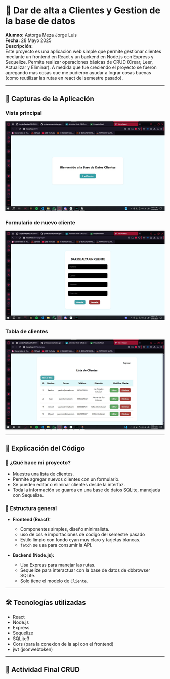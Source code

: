 # 📘 Dar de alta a Clientes y Gestion de la base de datos

**Alumno:** Astorga Meza Jorge Luis  
**Fecha:** 28 Mayo 2025  
**Descripción:**   
Este proyecto es una aplicación web simple que permite gestionar clientes mediante un frontend en React y un backend en Node.js con Express y Sequelize. Permite realizar operaciones básicas de CRUD (Crear, Leer, Actualizar y Eliminar).
A medida que fue creciendo el proyecto se fueron agregando mas cosas que me pudieron ayudar a lograr cosas buenas (como reutilizar las rutas en react del semestre pasado). 

---

## 📸 Capturas de la Aplicación

### Vista principal
![Vista principal](./Evidencias/pagina-inicial.png)

### Formulario de nuevo cliente
![Formulario cliente](./Evidencias/agregar-cliente.png)

### Tabla de clientes
![Tabla clientes](./Evidencias/tabla-clientes.png)

---

## 🧠 Explicación del Código

### 🔧 ¿Qué hace mi proyecto?

- Muestra una lista de clientes.
- Permite agregar nuevos clientes con un formulario.
- Se pueden editar o eliminar clientes desde la interfaz.
- Toda la información se guarda en una base de datos SQLite, manejada con Sequelize.

### 📁 Estructura general

- **Frontend (React):**
  - Componentes simples, diseño minimalista.
  - uso de css e importaciones de codigo del semestre pasado
  - Estilo limpio con fondo cyan muy claro y tarjetas blancas.
  - `fetch` se usa para consumir la API.
  
- **Backend (Node.js):**
  - Usa Express para manejar las rutas.
  - Sequelize para interactuar con la base de datos de dbbrowser SQLite.
  - Solo tiene el modelo de `Cliente`.

---

## 🛠️ Tecnologías utilizadas

- React
- Node.js
- Express
- Sequelize
- SQLite3
- Cors (para la conexion de la api con el frontend)
- jwt (jsonwebtoken)

---

## 📂 Actividad Final CRUD
